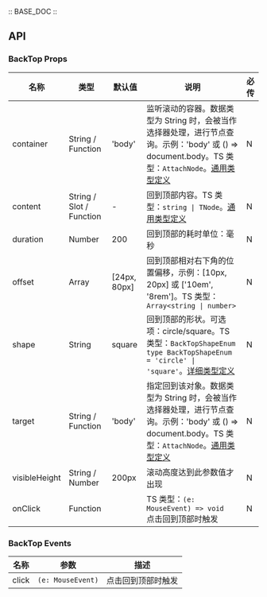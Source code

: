 :: BASE_DOC ::

## API

### BackTop Props

名称 | 类型 | 默认值 | 说明 | 必传
-- | -- | -- | -- | --
container | String / Function | 'body' | 监听滚动的容器。数据类型为 String 时，会被当作选择器处理，进行节点查询。示例：'body' 或 () => document.body。TS 类型：`AttachNode`。[通用类型定义](https://github.com/Tencent/tdesign-vue-next/blob/develop/src/common.ts) | N
content | String / Slot / Function | - | 回到顶部内容。TS 类型：`string \| TNode`。[通用类型定义](https://github.com/Tencent/tdesign-vue-next/blob/develop/src/common.ts) | N
duration | Number | 200 | 回到顶部的耗时单位：毫秒 | N
offset | Array | [24px, 80px] | 回到顶部相对右下角的位置偏移，示例：[10px, 20px] 或 ['10em', '8rem']。TS 类型：`Array<string \| number>` | N
shape | String | square | 回到顶部的形状。可选项：circle/square。TS 类型：`BackTopShapeEnum ` `type BackTopShapeEnum = 'circle' \| 'square'`。[详细类型定义](https://github.com/Tencent/tdesign-vue-next/tree/develop/src/back-top/type.ts) | N
target | String / Function | 'body' | 指定回到该对象。数据类型为 String 时，会被当作选择器处理，进行节点查询。示例：'body' 或 () => document.body。TS 类型：`AttachNode`。[通用类型定义](https://github.com/Tencent/tdesign-vue-next/blob/develop/src/common.ts) | N
visibleHeight | String / Number | 200px | 滚动高度达到此参数值才出现 | N
onClick | Function |  | TS 类型：`(e: MouseEvent) => void`<br/>点击回到顶部时触发 | N

### BackTop Events

名称 | 参数 | 描述
-- | -- | --
click | `(e: MouseEvent)` | 点击回到顶部时触发
